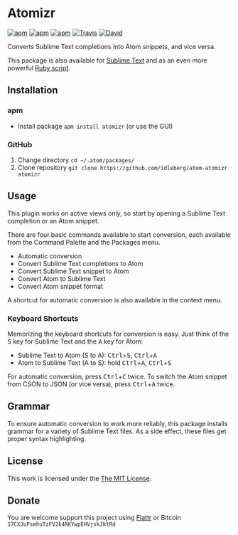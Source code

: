 # Atomizr

[![apm](https://img.shields.io/apm/l/atomizr.svg?style=flat-square)](https://atom.io/packages/atomizr)
[![apm](https://img.shields.io/apm/v/atomizr.svg?style=flat-square)](https://atom.io/packages/atomizr)
[![apm](https://img.shields.io/apm/dm/atomizr.svg?style=flat-square)](https://atom.io/packages/atomizr)
[![Travis](https://img.shields.io/travis/idleberg/atom-atomizr.svg?style=flat-square)](https://travis-ci.org/idleberg/atom-atomizr)
[![David](https://img.shields.io/david/dev/idleberg/atom-atomizr.svg?style=flat-square)](https://david-dm.org/idleberg/atom-atomizr#info=dependencies)

Converts Sublime Text completions into Atom snippets, and vice versa.

This package is also available for [Sublime Text](https://github.com/idleberg/sublime-atomizr) and as an even more powerful [Ruby script](https://github.com/idleberg/atomizr).

## Installation

### apm

* Install package `apm install atomizr` (or use the GUI)

### GitHub

1. Change directory `cd ~/.atom/packages/`
2. Clone repository `git clone https://github.com/idleberg/atom-atomizr atomizr`

## Usage

This plugin works on active views only, so start by opening a Sublime Text completion or an Atom snippet. 

There are four basic commands available to start conversion, each available from the Command Palette and the Packages menu.

* Automatic conversion
* Convert Sublime Text completions to Atom
* Convert Sublime Text snippet to Atom
* Convert Atom to Sublime Text
* Convert Atom snippet format

A shortcut for automatic conversion is also available in the context menu.

### Keyboard Shortcuts

Memorizing the keyboard shortcuts for conversion is easy. Just think of the <kbd>S</kbd> key for Sublime Text and the <kbd>A</kbd> key for Atom:

* Sublime Text to Atom (S to A): <kbd>Ctrl</kbd>+<kbd>S</kbd>, <kbd>Ctrl</kbd>+<kbd>A</kbd>
* Atom to Sublime Text (A to S): hold <kbd>Ctrl</kbd>+<kbd>A</kbd>, <kbd>Ctrl</kbd>+<kbd>S</kbd>

For automatic conversion, press <kbd>Ctrl</kbd>+<kbd>C</kbd> twice. To switch the Atom snippet from CSON to JSON (or vice versa), press <kbd>Ctrl</kbd>+<kbd>A</kbd> twice.

## Grammar

To ensure automatic conversion to work more reliably, this package installs grammar for a variety of Sublime Text files. As a side effect, these files get proper syntax highlighting.

## License

This work is licensed under the [The MIT License](LICENSE.md).

## Donate

You are welcome support this project using [Flattr](https://flattr.com/submit/auto?user_id=idleberg&url=https://github.com/idleberg/atom-atomizr) or Bitcoin `17CXJuPsmhuTzFV2k4RKYwpEHVjskJktRd`

